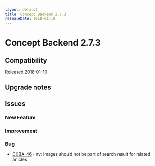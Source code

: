 ```yaml
---
layout: default
title: Concept Backend 2.7.3
releaseDate: 2018-01-10
---
```

<div class="jumbotron">
    <h1>Concept Backend 2.7.3</h1>    
    <h2>Compatibility</h2>
    <ul>
    </ul>
</div>

Released 2018-01-10



## Upgrade notes  
           



## Issues  


### New Feature 



### Improvement 



### Bug 

 * [COBA-46](https://jira.infomaker.se/browse/COBA-46) - nv: Images should not be part of search result for related articles 


